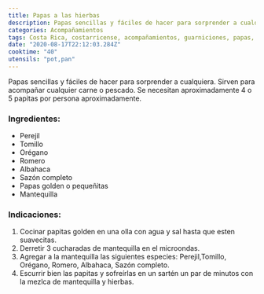 ```yaml
---
title: Papas a las hierbas
description: Papas sencillas y fáciles de hacer para sorprender a cualquiera!
categories: Acompañamientos
tags: Costa Rica, costarricense, acompañamientos, guarniciones, papas, hierbas
date: "2020-08-17T22:12:03.284Z"
cooktime: "40"
utensils: "pot,pan"
---
```


Papas sencillas y fáciles de hacer para sorprender a cualquiera. Sirven para acompañar cualquier carne o pescado. Se necesitan aproximadamente 4 o 5 papitas por persona aproximadamente.

### Ingredientes:
- Perejil
- Tomillo
- Orégano
- Romero
- Albahaca
- Sazón completo
- Papas golden o pequeñitas
- Mantequilla

### Indicaciones:

1. Cocinar papitas golden en una olla con agua y sal hasta que esten suavecitas.
2. Derretir 3 cucharadas de mantequilla en el microondas.
3. Agregar a la mantequilla las siguientes especies: Perejil,Tomillo, Orégano, Romero, Albahaca, Sazón completo.
4. Escurrir bien las papitas y sofreírlas en un sartén un par de minutos con la mezlca de mantequilla y hierbas.